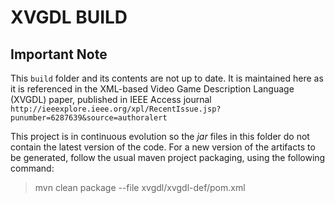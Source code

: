 # XVGDL BUILD

## Important Note
This `build` folder and its contents are not up to date. It is maintained here as it is referenced in the XML-based Video Game Description Language (XVGDL) paper, published in IEEE Access journal `http://ieeexplore.ieee.org/xpl/RecentIssue.jsp?punumber=6287639&source=authoralert`

This project is in continuous evolution so the _jar_ files in this folder do not contain the latest version of the code. For a new version of the artifacts to be generated, follow the usual maven project packaging, using the following command:

>mvn clean package --file xvgdl/xvgdl-def/pom.xml

